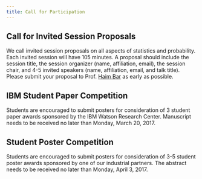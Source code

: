 ```yaml
---
title: Call for Participation
---
```


## Call for Invited Session Proposals

We call invited session proposals on all aspects of statistics and
probability. Each invited session will have 105 minutes. A proposal
should include the session title, the session organizer (name,
affiliation, email), the session chair, and 4-5 invited speakers
(name, affiliation, email, and talk title). Please submit your
proposal to Prof. [Haim Bar](mailto:haim.bar@uconn.edu) as early as
possible.

## IBM Student Paper Competition

Students are encouraged to submit posters for consideration of 3
student paper awards sponsored by the IBM Watson Research Center.
Manuscript needs to be received no later than Monday, March 20, 2017.

## Student Poster Competition

Students are encouraged to submit posters for consideration of 3-5
student poster awards sponsored by one of our industrial partners. The
abstract needs to be received no later than Monday, April 3, 2017.


